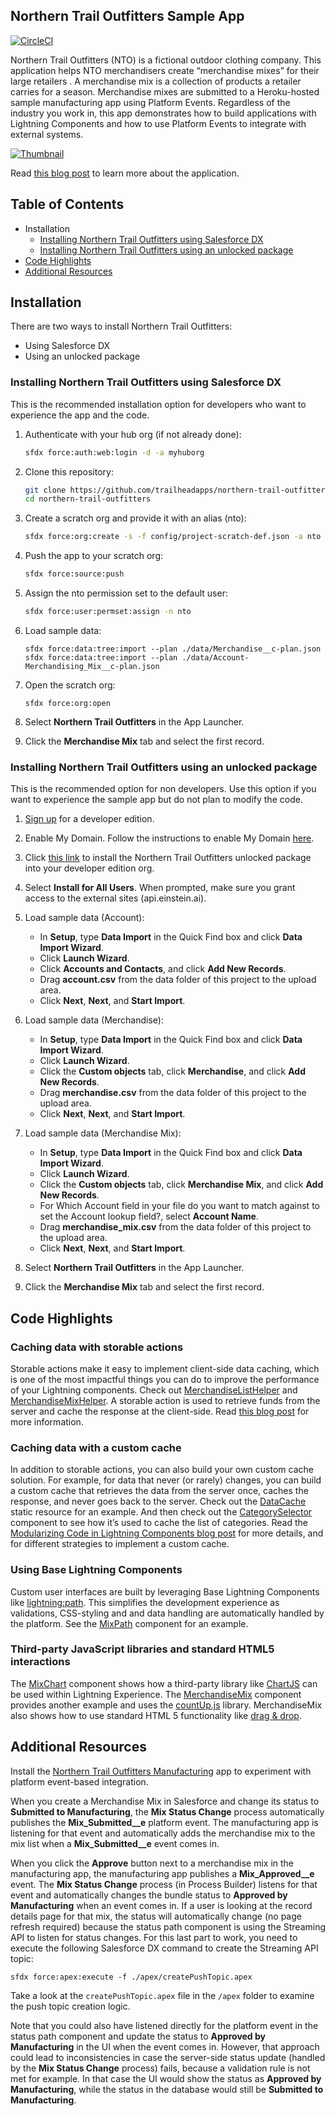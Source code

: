 ## Northern Trail Outfitters Sample App

[![CircleCI](https://circleci.com/gh/trailheadapps/northern-trail-outfitters.svg?style=svg)](https://circleci.com/gh/trailheadapps/northern-trail-outfitters)

Northern Trail Outfitters (NTO) is a fictional outdoor clothing company. This application helps NTO merchandisers create “merchandise mixes” for their large retailers . A merchandise mix is a collection of products a retailer carries for a season. Merchandise mixes are submitted to a Heroku-hosted sample manufacturing app using Platform Events. Regardless of the industry you work in, this app demonstrates how to build applications with Lightning Components and how to use Platform Events to integrate with external systems.

[![Thumbnail](http://img.youtube.com/vi/mdjDoDaKBEc/0.jpg)](https://www.youtube.com/watch?v=mdjDoDaKBEc)

Read [this blog post](https://developer.salesforce.com/blogs/developer-relations/2017/07/northern-trail-outfitters-new-sample-application-lightning-components-platform-events-salesforce-dx.html) to learn more about the application.

## Table of Contents

*   Installation
    *   [Installing Northern Trail Outfitters using Salesforce DX](#installing-northern-trail-outfitters-using-salesforce-dx)
    *   [Installing Northern Trail Outfitters using an unlocked package](#installing-northern-trail-outfitters-using-an-unlocked-package)
*   [Code Highlights](#code-highlights)
*   [Additional Resources](#additional-resources)

## Installation

There are two ways to install Northern Trail Outfitters:

*   Using Salesforce DX
*   Using an unlocked package

### Installing Northern Trail Outfitters using Salesforce DX

This is the recommended installation option for developers who want to experience the app and the code.

1.  Authenticate with your hub org (if not already done):

    ```zsh
    sfdx force:auth:web:login -d -a myhuborg
    ```

1.  Clone this repository:

    ```zsh
    git clone https://github.com/trailheadapps/northern-trail-outfitters
    cd northern-trail-outfitters
    ```

1.  Create a scratch org and provide it with an alias (nto):

    ```zsh
    sfdx force:org:create -s -f config/project-scratch-def.json -a nto
    ```

1.  Push the app to your scratch org:

    ```zsh
    sfdx force:source:push
    ```

1.  Assign the nto permission set to the default user:

    ```zsh
    sfdx force:user:permset:assign -n nto
    ```

1.  Load sample data:

    ```
    sfdx force:data:tree:import --plan ./data/Merchandise__c-plan.json
    sfdx force:data:tree:import --plan ./data/Account-Merchandising_Mix__c-plan.json
    ```

1.  Open the scratch org:

    ```
    sfdx force:org:open
    ```

1.  Select **Northern Trail Outfitters** in the App Launcher.

1.  Click the **Merchandise Mix** tab and select the first record.

### Installing Northern Trail Outfitters using an unlocked package

This is the recommended option for non developers. Use this option if you want to experience the sample app but do not plan to modify the code.

1.  [Sign up](https://developer.salesforce.com/signup) for a developer edition.

1.  Enable My Domain. Follow the instructions to enable My Domain [here](https://trailhead.salesforce.com/projects/quickstart-lightning-components/steps/quickstart-lightning-components1).

1.  Click [this link](https://login.salesforce.com/packaging/installPackage.apexp?p0=04t1I0000036se1QAA) to install the Northern Trail Outfitters unlocked package into your developer edition org.

1.  Select **Install for All Users**. When prompted, make sure you grant access to the external sites (api.einstein.ai).

1.  Load sample data (Account):

    *   In **Setup**, type **Data Import** in the Quick Find box and click **Data Import Wizard**.
    *   Click **Launch Wizard**.
    *   Click **Accounts and Contacts**, and click **Add New Records**.
    *   Drag **account.csv** from the data folder of this project to the upload area.
    *   Click **Next**, **Next**, and **Start Import**.

1.  Load sample data (Merchandise):

    *   In **Setup**, type **Data Import** in the Quick Find box and click **Data Import Wizard**.
    *   Click **Launch Wizard**.
    *   Click the **Custom objects** tab, click **Merchandise**, and click **Add New Records**.
    *   Drag **merchandise.csv** from the data folder of this project to the upload area.
    *   Click **Next**, **Next**, and **Start Import**.

1.  Load sample data (Merchandise Mix):

    *   In **Setup**, type **Data Import** in the Quick Find box and click **Data Import Wizard**.
    *   Click **Launch Wizard**.
    *   Click the **Custom objects** tab, click **Merchandise Mix**, and click **Add New Records**.
    *   For Which Account field in your file do you want to match against to set the Account lookup field?, select **Account Name**.
    *   Drag **merchandise_mix.csv** from the data folder of this project to the upload area.
    *   Click **Next**, **Next**, and **Start Import**.

1.  Select **Northern Trail Outfitters** in the App Launcher.

1.  Click the **Merchandise Mix** tab and select the first record.

## Code Highlights

### Caching data with storable actions

Storable actions make it easy to implement client-side data caching, which is one of the most impactful things you can do to improve the performance of your Lightning components. Check out [MerchandiseListHelper](https://github.com/trailheadapps/northern-trail-outfitters/blob/master/force-app/main/default/aura/MerchandiseList/MerchandiseListHelper.js) and [MerchandiseMixHelper](https://github.com/trailheadapps/northern-trail-outfitters/blob/master/force-app/main/default/aura/MerchandiseMix/MerchandiseMixHelper.js). A storable action is used to retrieve funds from the server and cache the response at the client-side. Read [this blog post](https://developer.salesforce.com/blogs/developer-relations/2017/03/lightning-components-best-practices-caching-data-storable-actions.html) for more information.

### Caching data with a custom cache

In addition to storable actions, you can also build your own custom cache solution. For example, for data that never (or rarely) changes, you can build a custom cache that retrieves the data from the server once, caches the response, and never goes back to the server. Check out the [DataCache](force-app/main/default/staticresources/DataCache.js) static resource for an example. And then check out the [CategorySelector](https://github.com/trailheadapps/northern-trail-outfitters/tree/master/force-app/main/default/aura/CategorySelector) component to see how it’s used to cache the list of categories. Read the [Modularizing Code in Lightning Components blog post](https://developer.salesforce.com/blogs/developer-relations/2016/12/lightning-components-code-sharing.html) for more details, and for different strategies to implement a custom cache.

### Using Base Lightning Components

Custom user interfaces are built by leveraging Base Lightning Components like [lightning:path](https://developer.salesforce.com/docs/atlas.en-us.lightning.meta/lightning/aura_compref_lightning_path.htm). This simplifies the development experience as validations, CSS-styling and and data handling are automatically handled by the platform. See the [MixPath](force-app/main/default/aura/MixPath) component for an example.

### Third-party JavaScript libraries and standard HTML5 interactions
The [MixChart](https://github.com/trailheadapps/northern-trail-outfitters/blob/master/force-app/main/default/aura/MixChart) component shows how a third-party library like [ChartJS](https://www.chartjs.org/) can be used within Lightning Experience. The [MerchandiseMix](force-app/main/default/aura/MerchandiseMix) component provides another example and uses the [countUp.js](https://github.com/inorganik/countUp.js/) library. MerchandiseMix also shows how to use standard HTML 5 functionality like [drag & drop](https://developer.mozilla.org/en-US/docs/Web/API/HTML_Drag_and_Drop_API).

## Additional Resources

Install the [Northern Trail Outfitters Manufacturing](https://github.com/trailheadapps/northern-trail-manufacturing) app to experiment with platform event-based integration.

When you create a Merchandise Mix in Salesforce and change its status to **Submitted to Manufacturing**, the **Mix Status Change** process automatically publishes the **Mix_Submitted__e** platform event. The manufacturing app is listening for that event and automatically adds the merchandise mix to the mix list when a **Mix_Submitted__e** event comes in.

When you click the **Approve** button next to a merchandise mix in the manufacturing app, the manufacturing app publishes a **Mix_Approved__e** event. The **Mix Status Change** process (in Process Builder) listens for that event and automatically changes the bundle status to **Approved by Manufacturing** when an event comes in. If a user is looking at the record details page for that mix, the status will automatically change (no page refresh required) because the status path component is using the Streaming API to listen for status changes. For this last part to work, you need to execute the following Salesforce DX command to create the Streaming API topic:

```
sfdx force:apex:execute -f ./apex/createPushTopic.apex
```

Take a look at the `createPushTopic.apex` file in the `/apex` folder to examine the push topic creation logic.

Note that you could also have listened directly for the platform event in the status path component and update the status to **Approved by Manufacturing** in the UI when the event comes in. However, that approach could lead to inconsistencies in case the server-side status update (handled by the **Mix Status Change** process) fails, because a validation rule is not met for example. In that case the UI would show the status as **Approved by Manufacturing**, while the status in the database would still be **Submitted to Manufacturing**. 